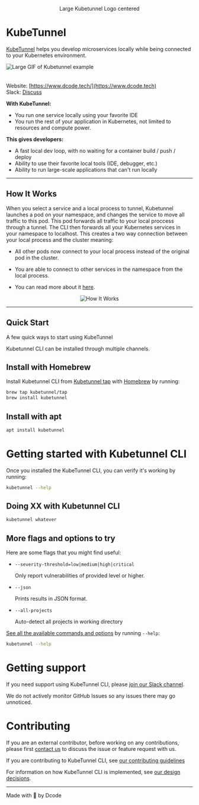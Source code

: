 
<p align="center">
  Large Kubetunnel Logo centered
</p>

# KubeTunnel

[KubeTunnel](https://dcode.tech/) helps you develop microservices locally while being connected to your Kubernetes environment.

![Large GIF of Kubetunnel example](https://aaa) <br><br><br>
Website: [https://www.dcode.tech/](https://www.dcode.tech)  
Slack: [Discuss](https://we-dcode.slack.com/archives/C047WAUR41M)

**With KubeTunnel:**

* You run one service locally using your favorite IDE
* You run the rest of your application in Kubernetes, not limited to resources and compute power.

**This gives developers:**

* A fast local dev loop, with no waiting for a container build / push / deploy
* Ability to use their favorite local tools (IDE, debugger, etc.)
* Ability to run large-scale applications that can't run locally

---

## How It Works
When you select a service and a local process to tunnel, Kubetunnel launches a pod on your namespace, and changes the service to move all traffic to this pod. This pod forwards all traffic to your local proccess through a tunnel. The CLI then forwards all your Kubernetes services in your namespace to localhost.
This creates a two way connection between your local process and the cluster meaning:

* All other pods now connect to your local process instead of the original pod in the cluster.
* You are able to connect to other services in the namespace from the local process.

* You can read more about it [here](https/dcode.tech).
<p align="center">
  <img src="./images/how_it_works.svg" alt="How It Works"/>
</p>

---

## Quick Start

A few quick ways to start using KubeTunnel

Kubetunnel CLI can be installed through multiple channels.

## Install with Homebrew

Install Kubetunnel CLI from [Kubetunnel tap](https://github.com/kubetunnel/homebrew-tap) with [Homebrew](https://brew.sh) by running:

```bash
brew tap kubetunnel/tap
brew install kubetunnel
```

## Install with apt

```bash
apt install kubetunnel
```

# Getting started with Kubetunnel CLI

Once you installed the KubeTunnel CLI, you can verify it's working by running:

```bash
kubetunnel --help
```

## Doing XX with Kubetunnel CLI


```bash
kubetunnel whatever
```

## More flags and options to try

Here are some flags that you might find useful:

- `--severity-threshold=low|medium|high|critical`

  Only report vulnerabilities of provided level or higher.

- `--json`

  Prints results in JSON format.

- `--all-projects`

  Auto-detect all projects in working directory

[See all the available commands and options](./help/cli-commands) by running `--help`:

```bash
kubetunnel --help
```

# Getting support

If you need support using KubeTunnel CLI, please [join our Slack channel](https://we-dcode.slack.com/archives/C047WAUR41M).

We do not actively monitor GitHub Issues so any issues there may go unnoticed.

# Contributing

If you are an external contributor, before working on any contributions, please first [contact us](https://dcode.tech) to discuss the issue or feature request with us.

If you are contributing to KubeTunnel CLI, see [our contributing guidelines](CONTRIBUTING.md)

For information on how KubeTunnel CLI is implemented, see [our design decisions](help/_about-this-project/README.md).

---

Made with 💙 by Dcode
